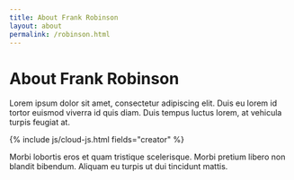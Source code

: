 ```yaml
---
title: About Frank Robinson
layout: about
permalink: /robinson.html
---
```


# About Frank Robinson

Lorem ipsum dolor sit amet, consectetur adipiscing elit. Duis eu lorem id tortor euismod viverra id quis diam. Duis tempus luctus lorem, at vehicula turpis feugiat at. 

<div id="cloud" class="text-center my-4 bg-light border rounded p-2"></div>
{% include js/cloud-js.html fields="creator" %}

Morbi lobortis eros et quam tristique scelerisque. Morbi pretium libero non blandit bibendum. Aliquam eu turpis ut dui tincidunt mattis. 